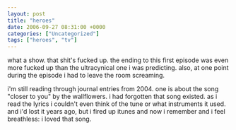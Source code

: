 ```yaml
---
layout: post
title: "heroes"
date: 2006-09-27 08:31:00 +0000
categories: ["Uncategorized"]
tags: ["heroes", "tv"]
---
```


what a show. that shit's fucked up. the ending to this first episode was even more fucked up than the ultracynical one i was predicting. also, at one point during the episode i had to leave the room screaming.

i'm still reading through journal entries from 2004. one is about the song "closer to you" by the wallflowers. i had forgotten that song existed. as i read the lyrics i couldn't even think of the tune or what instruments it used. and i'd lost it years ago, but i fired up itunes and now i remember and i feel breathless: i loved that song.